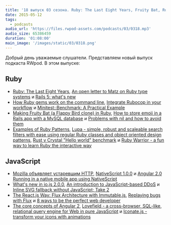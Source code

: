 ```yaml
---
title: '18 выпуск 03 сезона. Ruby: The Last Eight Years, Fruity Bat, Rust v Crystal, NativeScript 1.0.0, JavaScript-based DDoS и прочее'
date: 2015-05-12
tags:
  - podcasts
audio_url: 'https://files.rwpod-assets.com/podcasts/03/0318.mp3'
audio_size: 65386459
duration: '01:08:00'
main_image: '/images/static/03/0318.png'
---
```


Добрый день уважаемые слушатели. Представляем новый выпуск подкаста RWpod. В этом выпуске:

## Ruby

- [Ruby: The Last Eight Years](http://www.informit.com/articles/article.aspx?p=2350703), [An open letter to Matz on Ruby type systems](http://tonyarcieri.com/an-open-letter-to-matz-on-ruby-type-systems) и [Rails 5: what's new](https://medium.com/evil-martians/the-rails-5-post-9c76dbac8fc)
- [How Ruby gems work on the command line](https://tomdebruijn.com/posts/gems-on-the-command-line/), [Integrate Rubocop in your workflow](https://intercityup.com/blog/integrate-rubocop-in-your-workflow.html) и [Minitest::Benchmark: A Practical Example](http://chriskottom.com/blog/2015/05/minitest-benchmark-a-practical-example/)
- [Making Fruity Bat (a Flappy Bird clone) in Ruby](http://www.tomdalling.com/blog/ruby/fruity-bat-flappy-bird-clone-in-ruby/), [How to store emoji in a Rails app with a MySQL database](https://blog.arkency.com/2015/05/how-to-store-emoji-in-a-rails-app-with-a-mysql-database/) и [Problems with nil and how to avoid them](http://blog.ragnarson.com/2015/05/06/problems-with-nil.html)
- [Examples of Ruby Patterns](https://github.com/TheBlasfem/ruby-patterns), [Lupa - simple, robust and scaleable search filters with ease using regular Ruby classes and object oriented design patterns](https://github.com/edelpero/lupa), [Rust v Crystal "Hello world" benchmark](https://gist.github.com/Synatra/33929cc8c0800dc9739c) и [Ruby Warrior - a fun way to learn Ruby the interactive way](https://www.bloc.io/ruby-warrior/#/)

## JavaScript

- [Mozilla объявляет устаревшим HTTP](https://blog.mozilla.org/security/files/2015/05/HTTPS-FAQ.pdf), [NativeScript 1.0.0](https://www.nativescript.org/blog/nativescript-1.0.0-is-now-available) и [Angular 2.0 Running in a native mobile app using NativeScript](https://www.nativescript.org/blog/details/angular-2.0-running-in-a-native-mobile-app-using-nativescript)
- [What's new in io.js 2.0.0](https://www.codeschool.com/blog/2015/05/08/whats-new-in-io-js-2-0-0/), [An introduction to JavaScript-based DDoS](https://blog.cloudflare.com/an-introduction-to-javascript-based-ddos/) и [Inline SVG fallback without JavaScript; Take 2](http://codepen.io/Tigt/blog/inline-svg-fallback-without-javascript-take-2)
- [The React.js Way: Flux Architecture with Immutable.js](http://blog.risingstack.com/the-react-js-way-flux-architecture-with-immutable-js/), [Replaying bugs with Flux](https://medium.com/@nextminds/replaying-bugs-with-flux-52f6bd8c8307) и [8 ways to be the perfect web developer](http://www.developerdrive.com/2015/04/8-ways-to-be-the-perfect-web-developer/)
- [The core concepts of Angular 2](http://victorsavkin.com/post/118372404541/the-core-concepts-of-angular-2), [Lovefield - a cross-browser, SQL-like, relational query engine for Web in pure JavaScript](https://github.com/google/lovefield) и [Iconate.js - transform your icons with animations](http://bitshadow.github.io/iconate/)
